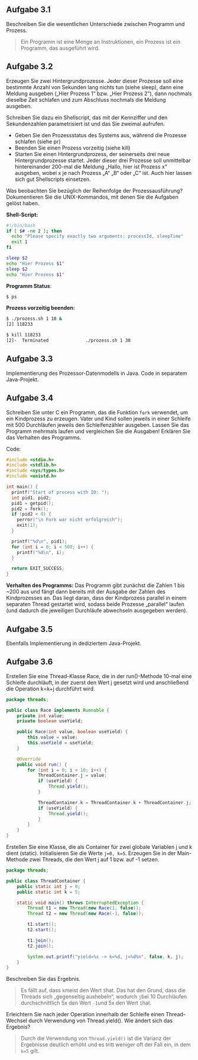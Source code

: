 ## Aufgabe 3.1
Beschreiben Sie die wesentlichen Unterschiede zwischen Programm und Prozess.

> Ein Programm ist eine Menge an Instruktionen, ein Prozess ist ein Programm, das ausgeführt wird.

## Aufgabe 3.2
Erzeugen Sie zwei Hintergrundprozesse. Jeder dieser Prozesse soll eine bestimmte Anzahl von Sekunden lang nichts tun (siehe sleep), dann eine Meldung ausgeben („Hier Prozess 1“ bzw. „Hier Prozess 2“), dann nochmals dieselbe Zeit schlafen und zum Abschluss nochmals die Meldung ausgeben.

Schreiben Sie dazu ein Shellscript, das mit der Kennziffer und den Sekundenzahlen
parametrisiert ist und das Sie zweimal aufrufen.
-  Geben Sie den Prozessstatus des Systems aus, während die Prozesse schlafen (siehe pr)
-  Beenden Sie einen Prozess vorzeitig (siehe kill)
-  Starten Sie einen Hintergrundprozess, der seinerseits drei neue Hintergrundprozesse startet.
Jeder dieser drei Prozesse soll unmittelbar hintereinander 200-mal die Meldung „Hallo, hier ist Prozess x“ ausgeben, wobei x je nach Prozess „A“ „B“ oder „C“ ist. Auch hier lassen sich gut Shellscripts einsetzen.

Was beobachten Sie bezüglich der Reihenfolge der Prozessausführung?
Dokumentieren Sie die UNIX-Kommandos, mit denen Sie die Aufgaben gelöst haben.

**Shell-Script:**
```sh
#!/bin/bash
if [ $# -ne 2 ]; then
  echo "Please specify exactly two arguments: processId, sleepTime"
  exit 1
fi

sleep $2
echo "Hier Prozess $1"
sleep $2
echo "Hier Prozess $1"
```

**Programm Status**:
```sh
$ ps
```

**Prozess vorzeitig beenden:**
```sh
$ ./prozess.sh 1 10 &
[2] 118233

$ kill 118233
[2]-  Terminated              ./prozess.sh 1 30
```

## Aufgabe 3.3
Implementierung des Prozessor-Datenmodells in Java. Code in separatem Java-Projekt.

## Aufgabe 3.4
Schreiben Sie unter C ein Programm, das die Funktion `fork` verwendet, um ein Kindprozess zu erzeugen. Vater und Kind sollen jeweils in einer Schleife mit 500 Durchläufen jeweils den Schleifenzähler ausgeben. Lassen Sie das Programm mehrmals laufen und vergleichen Sie die Ausgaben! Erklären Sie das Verhalten des Programms.

Code:
```c
#include <stdio.h>
#include <stdlib.h>
#include <sys/types.h>
#include <unistd.h>

int main() {
  printf("Start of process with ID: ");
  int pid1, pid2;
  pid1 = getpid();
  pid2 = fork();
  if (pid2 < 0) {
    perror("\n Fork war nicht erfolgreich");
    exit(1);
  }

  printf("%d\n", pid1);
  for (int i = 0; i < 500; i++) {
    printf("%d\n", i);
  }

  return EXIT_SUCCESS;
}
```

**Verhalten des Programms:**
Das Programm gibt zunächst die Zahlen 1 bis ~200 aus und fängt dann bereits mit der Ausgabe der Zahlen des Kindprozesses an. Das liegt daran, dass der Kindprozess parallel in einem separaten Thread gestartet wird, sodass beide Prozesse „parallel“ laufen (und dadurch die jeweiligen Durchläufe abwechseln ausgegeben werden).

## Aufgabe 3.5
Ebenfalls Implementierung in dediziertem Java-Projekt.

## Aufgabe 3.6
Erstellen Sie eine Thread-Klasse Race, die in der run()-Methode 10-mal eine Schleife
durchläuft, in der zuerst den Wert j gesetzt wird und anschließend die Operation k=k+j
durchführt wird.
```java
package threads;

public class Race implements Runnable {
    private int value;
    private boolean useYield;

    public Race(int value, boolean useYield) {
        this.value = value;
        this.useYield = useYield;
    }

    @Override
    public void run() {
        for (int i = 0; i < 10; i++) {
            ThreadContainer.j = value;
            if (useYield) {
                Thread.yield();
            }

            ThreadContainer.k = ThreadContainer.k + ThreadContainer.j;
            if (useYield) {
                Thread.yield();
            }
        }
    }
}
```

Erstellen Sie eine Klasse, die als Container für zwei globale Variablen j und k dient (static).
Initialisieren Sie die Werte `j=0, k=5`. Erzeugen Sie in der Main-Methode zwei Threads, die den Wert j auf 1 bzw. auf -1 setzen.
```java
package threads;

public class ThreadContainer {
    public static int j = 0;
    public static int k = 5;

    static void main() throws InterruptedException {
        Thread t1 = new Thread(new Race(1, false));
        Thread t2 = new Thread(new Race(-1, false));

        t1.start();
        t2.start();

        t1.join();
        t2.join();

        System.out.printf("yield=%s -> k=%d, j=%d%n", false, k, j);
    }
}
```

Beschreiben Sie das Ergebnis.
> Es fällt auf, dass `k`meist den Wert `5`hat. Das hat den Grund, dass die Threads sich „gegenseitig aushebeln“, wodurch `j`bei 10 Durchläufen durchschnittlich 5x den Wert `-1`und 5x den Wert `1`hat.

Erleichtern Sie nach jeder Operation innerhalb der Schleife einen Thread-Wechsel durch
Verwendung von Thread.yield(). Wie ändert sich das Ergebnis?
> Durch die Verwendung von `Thread.yield()` ist die Varianz der Ergebnisse deutlich erhöht und es tritt weniger oft der Fall ein, in dem `k=5` gilt.